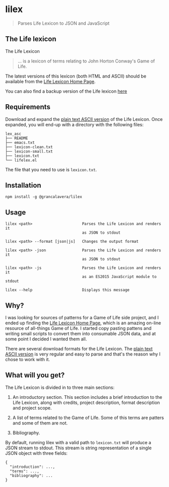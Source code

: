 # lilex

> Parses Life Lexicon to JSON and JavaScript

## The Life lexicon

The Life Lexicon

> ... is a lexicon of terms relating to John Horton Conway's Game of Life.

The latest versions of this lexicon (both HTML and ASCII) should be available from the [Life Lexicon Home Page][life-lexicon].

You can also find a backup version of the Life lexicon [here][life-lexicon-backup]

## Requirements

Download and expand the [plain text ASCII version][life-lexicon-ascii] of the Life Lexicon. Once expanded, you will end-up with a directory with the following files:

```
lex_asc
├── README
├── emacs.txt
├── lexicon-clean.txt
├── lexicon-small.txt
├── lexicon.txt
└── lifelex.el
```

The file that you need to use is `lexicon.txt`.

## Installation

```
npm install -g @grancalavera/lilex
```

## Usage

```
lilex <path>                      Parses the Life Lexicon and renders it
                                  as JSON to stdout

lilex <path> --format [json|js]   Changes the output format

lilex <path> -json                Parses the Life Lexicon and renders it
                                  as JSON to stdout

lilex <path> -js                  Parses the Life Lexicon and renders it
                                  as an ES2015 JavaScript module to stdout

lilex --help                      Displays this message
```

## Why?

I was looking for sources of patterns for a Game of Life side project, and I ended up finding the [Life Lexicon Home Page][life-lexicon], which is an amazing on-line resource of all-things Game of Life. I started copy pasting pattens and writing small scripts to convert them into consumable JSON data, and at some point I decided I wanted them all.

There are several download formats for the Life Lexicon. The [plain text ASCII version][life-lexicon-ascii] is very regular and easy to parse and that's the reason why I chose to work with it.

## What will you get?

The Life Lexicon is divided in to three main sections:

1. An introductory section. This section includes a brief introduction to the Life Lexicon, along with credits, project description, format description and project scope.

1. A list of terms related to the Game of Life. Some of this terms are patters and some of them are not.

1. Bibliography.

By default, running lilex with a valid path to `lexicon.txt` will produce a JSON stream to stdout. This stream is string representation of a single JSON object with three fields:

```
{
  "introduction": ...,
  "terms": ...,
  "bibliography": ...
}
```

[life-lexicon]:http://www.argentum.freeserve.co.uk/lex_home.htm
[life-lexicon-ascii]:http://www.argentum.freeserve.co.uk/lex_asc.zip
[life-lexicon-backup]:https://github.com/elgrancalavera/lex_asc
